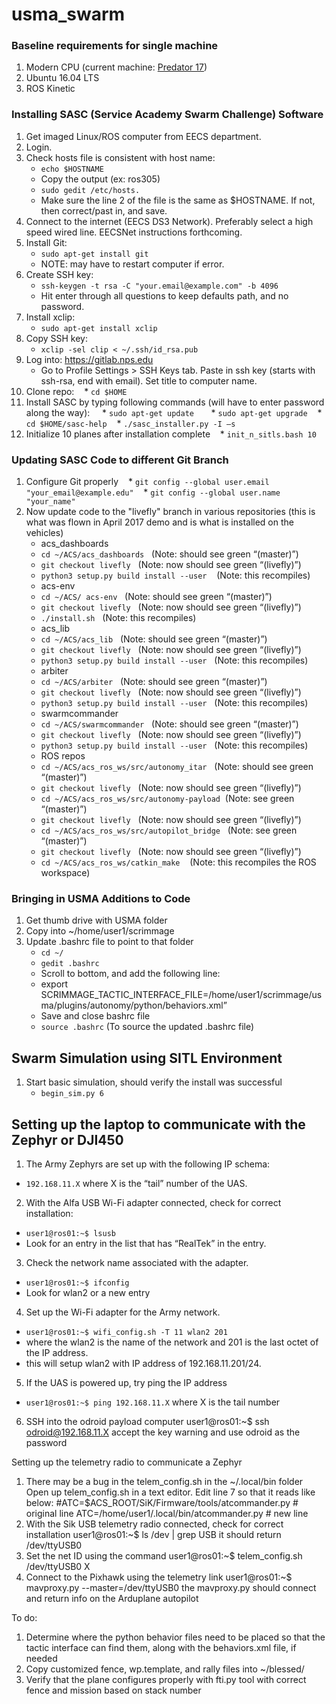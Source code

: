 # usma_swarm

### Baseline requirements for single machine
1. Modern CPU (current machine: [Predator 17](https://us-store.acer.com/predator-17-gaming-laptop-g9-791-79y3))
2. Ubuntu 16.04 LTS
3. ROS Kinetic

### Installing SASC (Service Academy Swarm Challenge) Software
1. Get imaged Linux/ROS computer from EECS department.
2. Login.
3. Check hosts file is consistent with host name:
    * `echo $HOSTNAME` 
    * Copy the output (ex: ros305)
    * `sudo gedit /etc/hosts.` 
    * Make sure the line 2 of the file is the same as $HOSTNAME.  If not, then correct/past in, and save.
4. Connect to the internet (EECS DS3 Network).  Preferably select a high speed wired line.  EECSNet instructions forthcoming.
5. Install Git:
    * `sudo apt-get install git`
    * NOTE: may have to restart computer if error.
6. Create SSH key:
    * `ssh-keygen -t rsa -C "your.email@example.com" -b 4096`  
    * Hit enter through all questions to keep defaults path, and no password.
7. Install xclip:
    * `sudo apt-get install xclip`
8. Copy SSH key: 
    * `xclip -sel clip < ~/.ssh/id_rsa.pub`
9. Log into: https://gitlab.nps.edu
    * Go to Profile Settings > SSH Keys tab.  Paste in ssh key (starts with ssh-rsa, end with email). Set title to computer name.
10. Clone repo:
    * `cd $HOME`
11. Install SASC by typing following commands (will have to enter password along the way):
    * `sudo apt-get update`    
    * `sudo apt-get upgrade`
    * `cd $HOME/sasc-help`
    * `./sasc_installer.py -I –s`
12. Initialize 10 planes after installation complete
    * `init_n_sitls.bash 10`

### Updating SASC Code to different Git Branch
1. Configure Git properly
    * `git config --global user.email "your_email@example.edu"`
    * `git config --global user.name "your_name"`
2. Now update code to the "livefly" branch in various repositories (this is what was flown in April 2017 demo and is what is installed on the vehicles)
    * acs_dashboards 
    * `cd ~/ACS/acs_dashboards`   (Note: should see green “(master)”)
    * `git checkout livefly`   (Note: now should see green “(livefly)”)
    * `python3 setup.py build install --user`    (Note: this recompiles)
    * acs-env
    * `cd ~/ACS/ acs-env`   (Note: should see green “(master)”)
    * `git checkout livefly`   (Note: now should see green “(livefly)”)
    * `./install.sh`   (Note: this recompiles)
    * acs_lib
    * `cd ~/ACS/acs_lib`   (Note: should see green “(master)”)
    * `git checkout livefly`   (Note: now should see green “(livefly)”)
    * `python3 setup.py build install --user`   (Note: this recompiles)
    * arbiter
    * `cd ~/ACS/arbiter`   (Note: should see green “(master)”)
    * `git checkout livefly`   (Note: now should see green “(livefly)”)
    * `python3 setup.py build install --user`   (Note: this recompiles)
    * swarmcommander
    * `cd ~/ACS/swarmcommander`   (Note: should see green “(master)”)
    * `git checkout livefly`   (Note: now should see green “(livefly)”)
    * `python3 setup.py build install --user`   (Note: this recompiles)
    * ROS repos
    * `cd ~/ACS/acs_ros_ws/src/autonomy_itar`   (Note: should see green “(master)”)
    * `git checkout livefly`   (Note: now should see green “(livefly)”)
    * `cd ~/ACS/acs_ros_ws/src/autonomy-payload`  (Note: see green “(master)”)
    * `git checkout livefly`   (Note: now should see green “(livefly)”)
    * `cd ~/ACS/acs_ros_ws/src/autopilot_bridge`   (Note: see green “(master)”)
    * `git checkout livefly`   (Note: now should see green “(livefly)”)
    * `cd ~/ACS/acs_ros_ws/catkin_make`    (Note: this recompiles the ROS workspace)

### Bringing in USMA Additions to Code
1. Get thumb drive with USMA folder
2. Copy into ~/home/user1/scrimmage
3. Update .bashrc file to point to that folder
    * `cd ~/`
    * `gedit .bashrc`
    * Scroll to bottom, and add the following line:
    * export SCRIMMAGE_TACTIC_INTERFACE_FILE=/home/user1/scrimmage/usma/plugins/autonomy/python/behaviors.xml”
    * Save and close bashrc file
    * `source .bashrc` (To source the updated .bashrc file)

## Swarm Simulation using SITL Environment
1. Start basic simulation, should verify the install was successful
    * `begin_sim.py 6`
  


## Setting up the laptop to communicate with the Zephyr or DJI450

1. The Army Zephyrs are set up with the following IP schema: 
 - `192.168.11.X` where X is the “tail” number of the UAS.

2. With the Alfa USB Wi-Fi adapter connected, check for correct installation:
 - `user1@ros01:~$ lsusb`
 - Look for an entry in the list that has “RealTek” in the entry.

3. Check the network name associated with the adapter.
 - `user1@ros01:~$ ifconfig`
 - Look for wlan2 or a new entry

4. Set up the Wi-Fi adapter for the Army network.
 - `user1@ros01:~$ wifi_config.sh -T 11 wlan2 201`
 - where the wlan2 is the name of the network and 201 is the last octet of the IP address.
 - this will setup wlan2 with IP address of 192.168.11.201/24.

5. If the UAS is powered up, try ping the IP address
 - `user1@ros01:~$ ping 192.168.11.X` where X is the tail number

6. SSH into the odroid payload computer
	user1@ros01:~$ ssh odroid@192.168.11.X
  accept the key warning and use odroid as the password


Setting up the telemetry radio to communicate a Zephyr

1.  There may be a bug in the telem_config.sh in the ~/.local/bin folder
     Open up telem_config.sh in a text editor.
     Edit line 7 so that it reads like below:
     #ATC=$ACS_ROOT/SiK/Firmware/tools/atcommander.py # original line
  ATC=/home/user1/.local/bin/atcommander.py	# new line
2.  With the Sik USB telemetry radio connected, check for correct installation
	user1@ros01:~$ ls /dev | grep USB
  it should return /dev/ttyUSB0
3.  Set the net ID using the command
	user1@ros01:~$ telem_config.sh /dev/ttyUSB0 X
4.  Connect to the Pixhawk using the telemetry link
	user1@ros01:~$ mavproxy.py --master=/dev/ttyUSB0
  the mavproxy.py should connect and return info on the Arduplane autopilot


To do:
1.  Determine where the python behavior files need to be placed so that the tactic interface can find them, along with the behaviors.xml file, if needed
2.  Copy customized fence, wp.template, and rally files into ~/blessed/
3.  Verify that the plane configures properly with fti.py tool with correct fence and mission based on stack number
